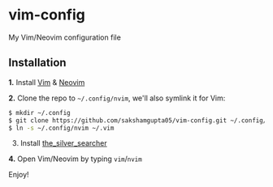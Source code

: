 # vim-config

My Vim/Neovim configuration file

## Installation

**1.** Install [Vim](https://www.vim.org/download.php) & [Neovim](https://github.com/neovim/neovim/wiki/Installing-Neovim)

**2.** Clone the repo to `~/.config/nvim`,
we'll also symlink it for Vim:
```sh
$ mkdir ~/.config
$ git clone https://github.com/sakshamgupta05/vim-config.git ~/.config/nvim
$ ln -s ~/.config/nvim ~/.vim
```

3. Install [the_silver_searcher](https://github.com/ggreer/the_silver_searcher)

**4.** Open Vim/Neovim by typing `vim`/`nvim`

Enjoy!
